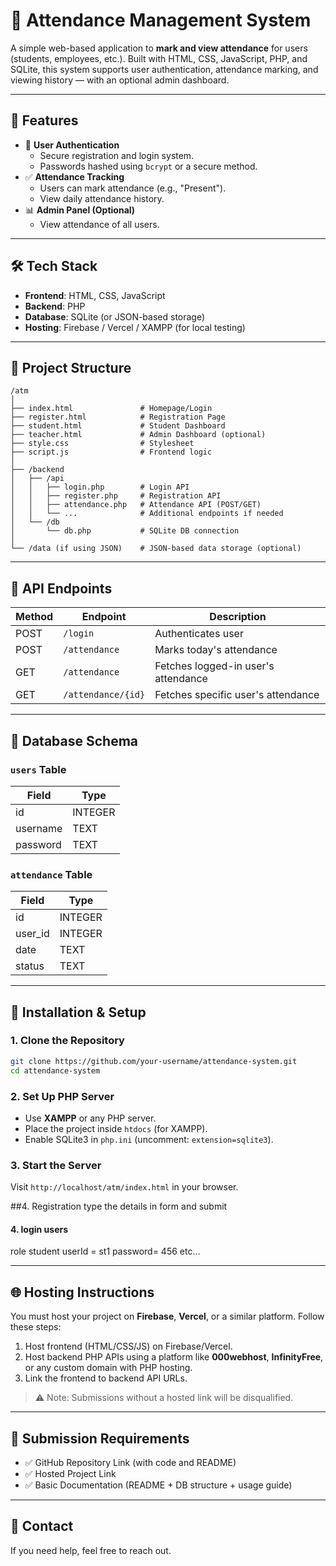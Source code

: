 
# 📅 Attendance Management System

A simple web-based application to **mark and view attendance** for users (students, employees, etc.). Built with HTML, CSS, JavaScript, PHP, and SQLite, this system supports user authentication, attendance marking, and viewing history — with an optional admin dashboard.

---

## 🚀 Features

- 🔐 **User Authentication**
  - Secure registration and login system.
  - Passwords hashed using `bcrypt` or a secure method.
- ✅ **Attendance Tracking**
  - Users can mark attendance (e.g., "Present").
  - View daily attendance history.
- 📊 **Admin Panel (Optional)**
  - View attendance of all users.
---

## 🛠️ Tech Stack

- **Frontend**: HTML, CSS, JavaScript
- **Backend**: PHP
- **Database**: SQLite (or JSON-based storage)
- **Hosting**: Firebase / Vercel / XAMPP (for local testing)

---

## 📂 Project Structure

```plaintext
/atm
│
├── index.html               # Homepage/Login
├── register.html            # Registration Page
├── student.html             # Student Dashboard
├── teacher.html             # Admin Dashboard (optional)
├── style.css                # Stylesheet
├── script.js                # Frontend logic
│
├── /backend
│   ├── /api
│   │   ├── login.php        # Login API
│   │   ├── register.php     # Registration API
│   │   ├── attendance.php   # Attendance API (POST/GET)
│   │   └── ...              # Additional endpoints if needed
│   └── /db
│       └── db.php           # SQLite DB connection
│
└── /data (if using JSON)    # JSON-based data storage (optional)
```

---

## 📌 API Endpoints

| Method | Endpoint             | Description                          |
|--------|----------------------|--------------------------------------|
| POST   | `/login`             | Authenticates user                   |
| POST   | `/attendance`        | Marks today's attendance             |
| GET    | `/attendance`        | Fetches logged-in user's attendance  |
| GET    | `/attendance/{id}`   | Fetches specific user's attendance   |

---

## 🧱 Database Schema

### `users` Table
| Field      | Type     |
|------------|----------|
| id         | INTEGER  |
| username   | TEXT     |
| password   | TEXT     |

### `attendance` Table
| Field      | Type     |
|------------|----------|
| id         | INTEGER  |
| user_id    | INTEGER  |
| date       | TEXT     |
| status     | TEXT     |

---

## 🔧 Installation & Setup

### 1. Clone the Repository
```bash
git clone https://github.com/your-username/attendance-system.git
cd attendance-system
```

### 2. Set Up PHP Server
- Use **XAMPP** or any PHP server.
- Place the project inside `htdocs` (for XAMPP).
- Enable SQLite3 in `php.ini` (uncomment: `extension=sqlite3`).

### 3. Start the Server
Visit `http://localhost/atm/index.html` in your browser.


##4. Registration
type the details in form and submit 

#### 4. login users 
role student 
userId = st1
password= 456
etc...


---

## 🌐 Hosting Instructions

You must host your project on **Firebase**, **Vercel**, or a similar platform. Follow these steps:

1. Host frontend (HTML/CSS/JS) on Firebase/Vercel.
2. Host backend PHP APIs using a platform like **000webhost**, **InfinityFree**, or any custom domain with PHP hosting.
3. Link the frontend to backend API URLs.

> ⚠️ Note: Submissions without a hosted link will be disqualified.

---

## 📄 Submission Requirements

- ✅ GitHub Repository Link (with code and README)
- ✅ Hosted Project Link
- ✅ Basic Documentation (README + DB structure + usage guide)

---

## 📧 Contact

If you need help, feel free to reach out.
